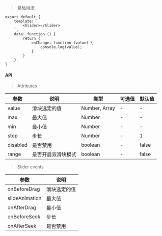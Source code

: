 > 基础用法

    export default {
        template: `
            <Slider></Slider>
        `,
        data: function () {
            return {
                onChange: function (value) {
                    console.log(value);
                }
            }
        }
    }

#### API

> Attributes

参数 | 说明 | 类型 | 可选值 | 默认值
---|---|---|---|---
value | 滑块选定的值 | Number, Array | - | -
max | 最大值 | Number | - | -
min | 最小值 | Number | - | -
step | 步长 | Number | - | 1
disabled | 是否禁用 | boolean | - | false
range | 是否开启双滑块模式 | boolean | - | false

> Slider events

参数 | 说明
---|---
onBeforeDrag | 滑块选定的值
slideAnimation | 最大值
onAfterDrag | 最小值
onBeforeSeek | 步长
onAfterSeek | 是否禁用
